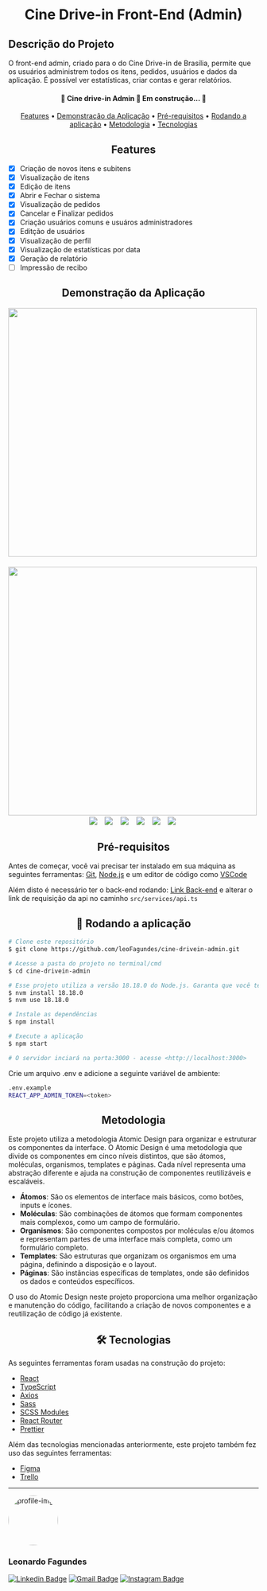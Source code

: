 <h1 align="center">Cine Drive-in Front-End (Admin)</h1>

## Descrição do Projeto
<p>O front-end admin, criado para o do Cine Drive-in de Brasília, permite que os usuários administrem todos os itens, pedidos, usuários e dados da aplicação. É possível ver estatísticas, criar contas e gerar relatórios. </p>

<h4 align="center"> 
	🚧  Cine drive-in Admin 🚀 Em construção...  🚧
</h4>

<p align="center">
 <a href="#features">Features</a> •
 <a href="#demonstracao-da-aplicacao">Demonstração da Aplicação</a> • 
 <a href="#pre-requisitos">Pré-requisitos</a> • 
 <a href="#rodando-a-aplicacao">Rodando a aplicação</a> • 
 <a href="#metodologia">Metodologia</a> • 
 <a href="#tecnologias">Tecnologias</a>
</p>

<h2 align="center" id="features">Features</h2>

- [x] Criação de novos itens e subitens
- [x] Visualização de itens 
- [x] Edição de itens
- [x] Abrir e Fechar o sistema
- [x] Visualização de pedidos
- [x] Cancelar e Finalizar pedidos
- [x] Criação usuários comuns e usuáros administradores
- [x] Editção de usuários
- [x] Visualização de perfil
- [x] Visualização de estatísticas por data
- [X] Geração de relatório
- [ ] Impressão de recibo

<h2 align="center" id="demonstracao-da-aplicacao">Demonstração da Aplicação</h2>

<div align="center">
<img src="https://github.com/leoFagundes/cine-drivein-admin/blob/main/public/assets/github/signup_template.png" height="500px" />‎ ‎  ‎  ‎ 	
<img src="https://github.com/leoFagundes/cine-drivein-admin/blob/main/public/assets/github/login_template.png" height="500px" />‎ ‎ 
</div>

<div align="center">
<img src="https://github.com/leoFagundes/cine-drivein-admin/blob/main/public/assets/github/orders1_template.png" />‎ ‎  ‎  ‎ 	
<img src="https://github.com/leoFagundes/cine-drivein-admin/blob/main/public/assets/github/orders2_template.png" />‎ ‎  ‎  ‎ 	
<img src="https://github.com/leoFagundes/cine-drivein-admin/blob/main/public/assets/github/register_template.png" />‎ ‎  ‎  ‎ 	
<img src="https://github.com/leoFagundes/cine-drivein-admin/blob/main/public/assets/github/home_template.png" />‎ ‎  ‎  ‎ 	
<img src="https://github.com/leoFagundes/cine-drivein-admin/blob/main/public/assets/github/stock_template.png" />‎ ‎  ‎  ‎ 	
<img src="https://github.com/leoFagundes/cine-drivein-admin/blob/main/public/assets/github/users_template.png" />‎ ‎
</div>

<h2 align="center" id="pre-requisitos">Pré-requisitos</h2>

Antes de começar, você vai precisar ter instalado em sua máquina as seguintes ferramentas:
[Git](https://git-scm.com), [Node.js](https://nodejs.org/en/) e um editor de código como [VSCode](https://code.visualstudio.com/)

Além disto é necessário ter o back-end rodando: [Link Back-end](https://github.com/leoFagundes/cine-drivein-backend) e alterar o link de requisição da api no caminho `src/services/api.ts`

<h2 align="center" id="rodando-a-aplicacao">🚀 Rodando a aplicação</h2>

```bash
# Clone este repositório
$ git clone https://github.com/leoFagundes/cine-drivein-admin.git

# Acesse a pasta do projeto no terminal/cmd
$ cd cine-drivein-admin

# Esse projeto utiliza a versão 18.18.0 do Node.js. Garanta que você tenha o NVM instalado e utilize o comando abaixo para usar a versão correta:
$ nvm install 18.18.0
$ nvm use 18.18.0

# Instale as dependências
$ npm install

# Execute a aplicação
$ npm start

# O servidor inciará na porta:3000 - acesse <http://localhost:3000>
```

Crie um arquivo .env e adicione a seguinte variável de ambiente:

```bash
.env.example
REACT_APP_ADMIN_TOKEN=<token>
```

<h2 align="center" id="metodologia">Metodologia</h2>

Este projeto utiliza a metodologia Atomic Design para organizar e estruturar os componentes da interface. O Atomic Design é uma metodologia que divide os componentes em cinco níveis distintos, que são átomos, moléculas, organismos, templates e páginas. Cada nível representa uma abstração diferente e ajuda na construção de componentes reutilizáveis e escaláveis.

- **Átomos**: São os elementos de interface mais básicos, como botões, inputs e ícones.
- **Moléculas**: São combinações de átomos que formam componentes mais complexos, como um campo de formulário.
- **Organismos**: São componentes compostos por moléculas e/ou átomos e representam partes de uma interface mais completa, como um formulário completo.
- **Templates**: São estruturas que organizam os organismos em uma página, definindo a disposição e o layout.
- **Páginas**: São instâncias específicas de templates, onde são definidos os dados e conteúdos específicos.

O uso do Atomic Design neste projeto proporciona uma melhor organização e manutenção do código, facilitando a criação de novos componentes e a reutilização de código já existente.

<h2 align="center" id="tecnologias">🛠 Tecnologias</h2>

As seguintes ferramentas foram usadas na construção do projeto:

- [React](https://pt-br.reactjs.org/)
- [TypeScript](https://www.typescriptlang.org/)
- [Axios](https://axios-http.com/)
- [Sass](https://sass-lang.com/)
- [SCSS Modules](https://github.com/css-modules/css-modules)
- [React Router](https://reactrouter.com/)
- [Prettier](https://prettier.io/)
<!-- - [Jest](https://jestjs.io/) -->

Além das tecnologias mencionadas anteriormente, este projeto também fez uso das seguintes ferramentas:

- [Figma](https://www.figma.com/)
- [Trello](https://trello.com/) 

---

 <img style="border-radius: 50%;" src="https://github.com/leoFagundes.png" width="100px;" alt="profile-img"/>
 <h3><b>Leonardo Fagundes</b></h3>

[![Linkedin Badge](https://img.shields.io/badge/-Leonardo%20Fagundes-blue?style=flat-square&logo=Linkedin&logoColor=white&link=https://www.linkedin.com/in/leonardo-fagundes-5a348a248/)](https://www.linkedin.com/in/leonardo-fagundes-5a348a248/) 
[![Gmail Badge](https://img.shields.io/badge/-leofagundes2015@gmail.com-c14438?style=flat-square&logo=Gmail&logoColor=white&link=mailto:leofagundes2015@gmail.com)](mailto:leofagundes2015@gmail.com)
[![Instagram Badge](https://img.shields.io/badge/-@leo.fagundes.50-E4405F?style=flat-square&labelColor=E4405F&logo=instagram&logoColor=white&link=https://www.instagram.com/leo.fagundes.50/)](https://www.instagram.com/leo.fagundes.50/) 

<!-- - licença (https://blog.rocketseat.com.br/como-fazer-um-bom-readme) -->
